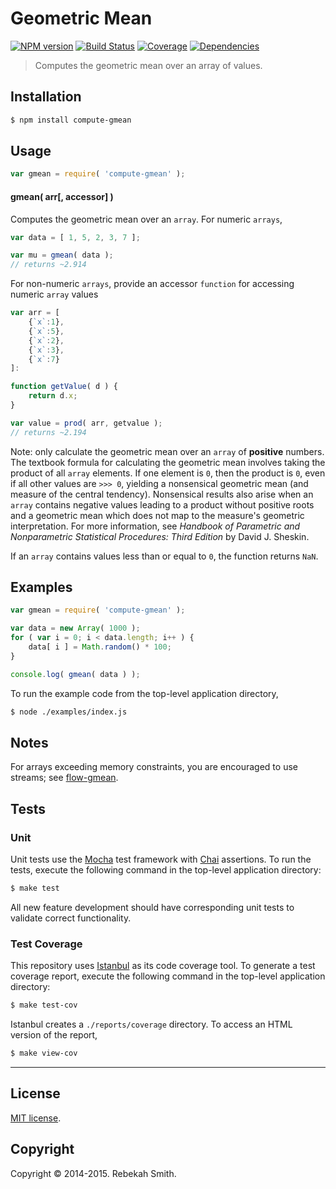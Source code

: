 Geometric Mean
=====
[![NPM version][npm-image]][npm-url] [![Build Status][travis-image]][travis-url] [![Coverage][coveralls-image]][coveralls-url] [![Dependencies][dependencies-image]][dependencies-url]

> Computes the geometric mean over an array of values.


## Installation

``` bash
$ npm install compute-gmean
```

## Usage

``` javascript
var gmean = require( 'compute-gmean' );
```

#### gmean( arr[, accessor] )

Computes the geometric mean over an `array`. For numeric `arrays`,

``` javascript
var data = [ 1, 5, 2, 3, 7 ];

var mu = gmean( data );
// returns ~2.914
```

For non-numeric `arrays`, provide an accessor `function` for accessing numeric `array` values

``` javascript
var arr = [
	{`x`:1},
	{`x`:5},
	{`x`:2},
	{`x`:3},
	{`x`:7}
]:

function getValue( d ) {
	return d.x;
}

var value = prod( arr, getvalue );
// returns ~2.194
```

Note: only calculate the geometric mean over an `array` of __positive__ numbers. The textbook formula for calculating the geometric mean involves taking the product of all `array` elements. If one element is `0`, then the product is `0`, even if all other values are `>>> 0`, yielding a nonsensical geometric mean (and measure of the central tendency). Nonsensical results also arise when an `array` contains negative values leading to a product without positive roots and a geometric mean which does not map to the measure's geometric interpretation. For more information, see *Handbook of Parametric and Nonparametric Statistical Procedures: Third Edition* by David J. Sheskin.

If an `array` contains values less than or equal to `0`, the function returns `NaN`.


## Examples

``` javascript
var gmean = require( 'compute-gmean' );

var data = new Array( 1000 );
for ( var i = 0; i < data.length; i++ ) {
	data[ i ] = Math.random() * 100;
}

console.log( gmean( data ) );
```

To run the example code from the top-level application directory,

``` bash
$ node ./examples/index.js
```

## Notes

For arrays exceeding memory constraints, you are encouraged to use streams; see [flow-gmean](https://github.com/flow-io/flow-gmean).


## Tests

### Unit

Unit tests use the [Mocha](http://mochajs.org) test framework with [Chai](http://chaijs.com) assertions. To run the tests, execute the following command in the top-level application directory:

``` bash
$ make test
```

All new feature development should have corresponding unit tests to validate correct functionality.


### Test Coverage

This repository uses [Istanbul](https://github.com/gotwarlost/istanbul) as its code coverage tool. To generate a test coverage report, execute the following command in the top-level application directory:

``` bash
$ make test-cov
```

Istanbul creates a `./reports/coverage` directory. To access an HTML version of the report,

``` bash
$ make view-cov
```

---
## License

[MIT license](http://opensource.org/licenses/MIT). 

## Copyright

Copyright &copy; 2014-2015. Rebekah Smith.


[npm-image]: http://img.shields.io/npm/v/compute-gmean.svg
[npm-url]: https://npmjs.org/package/compute-gmean

[travis-image]: http://img.shields.io/travis/compute-io/gmean/master.svg
[travis-url]: https://travis-ci.org/compute-io/gmean

[coveralls-image]: https://img.shields.io/coveralls/compute-io/gmean/master.svg
[coveralls-url]: https://coveralls.io/r/compute-io/gmean?branch=master

[dependencies-image]: http://img.shields.io/david/compute-io/gmean.svg
[dependencies-url]: https://david-dm.org/compute-io/gmean

[dev-dependencies-image]: http://img.shields.io/david/dev/compute-io/gmean.svg
[dev-dependencies-url]: https://david-dm.org/dev/compute-io/gmean

[github-issues-image]: http://img.shields.io/github/issues/compute-io/gmean.svg
[github-issues-url]: https://github.com/compute-io/gmean/issues